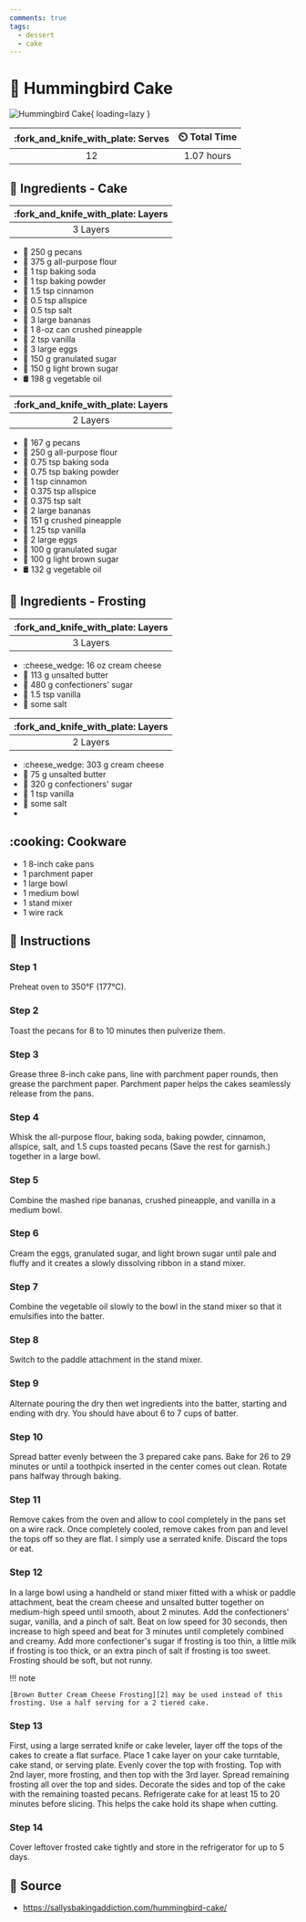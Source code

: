 ```yaml
---
comments: true
tags:
  - dessert
  - cake
---
```

# :cake: Hummingbird Cake

![Hummingbird Cake][1]{ loading=lazy }

| :fork_and_knife_with_plate: Serves | :timer_clock: Total Time |
|:----------------------------------:|:-----------------------: |
| 12 | 1.07 hours |

## :salt: Ingredients - Cake

| :fork_and_knife_with_plate: Layers |
|:----------------------------------:|
| 3 Layers |

- :chestnut: 250 g pecans
- :ear_of_rice: 375 g all-purpose flour
- :cup_with_straw: 1 tsp baking soda
- :dash: 1 tsp baking powder
- :custard: 1.5 tsp cinnamon
- :herb: 0.5 tsp allspice
- :salt: 0.5 tsp salt
- :banana: 3 large bananas
- :pineapple: 1 8-oz can crushed pineapple
- :icecream: 2 tsp vanilla
- :egg: 3 large eggs
- :candy: 150 g granulated sugar
- :maple_leaf: 150 g light brown sugar
- :oil_drum: 198 g vegetable oil

| :fork_and_knife_with_plate: Layers |
|:----------------------------------:|
| 2 Layers |

- :chestnut: 167 g pecans
- :ear_of_rice: 250 g all-purpose flour
- :cup_with_straw: 0.75 tsp baking soda
- :dash: 0.75 tsp baking powder
- :custard: 1 tsp cinnamon
- :herb: 0.375 tsp allspice
- :salt: 0.375 tsp salt
- :banana: 2 large bananas
- :pineapple: 151 g crushed pineapple
- :icecream: 1.25 tsp vanilla
- :egg: 2 large eggs
- :candy: 100 g granulated sugar
- :maple_leaf: 100 g light brown sugar
- :oil_drum: 132 g vegetable oil

## :salt: Ingredients - Frosting

| :fork_and_knife_with_plate: Layers |
|:----------------------------------:|
| 3 Layers |

- :cheese_wedge: 16 oz cream cheese
- :butter: 113 g unsalted butter
- :candy: 480 g confectioners' sugar
- :icecream: 1.5 tsp vanilla
- :salt: some salt

| :fork_and_knife_with_plate: Layers |
|:----------------------------------:|
| 2 Layers |

- :cheese_wedge: 303 g cream cheese
- :butter: 75 g unsalted butter
- :candy: 320 g confectioners' sugar
- :icecream: 1 tsp vanilla
- :salt: some salt
- 
## :cooking: Cookware

- 1 8-inch cake pans
- 1 parchment paper
- 1 large bowl
- 1 medium bowl
- 1 stand mixer
- 1 wire rack

## :pencil: Instructions

### Step 1

Preheat oven to 350°F (177°C).

### Step 2

Toast the pecans for 8 to 10 minutes then pulverize them.

### Step 3

Grease three 8-inch cake pans, line with parchment paper rounds, then grease the parchment paper. Parchment paper helps
the cakes seamlessly release from the pans.

### Step 4

Whisk the all-purpose flour, baking soda, baking powder, cinnamon, allspice, salt, and 1.5 cups toasted pecans (Save the
rest for garnish.) together in a large bowl.

### Step 5

Combine the mashed ripe bananas, crushed pineapple, and vanilla in a medium bowl.

### Step 6

Cream the eggs, granulated sugar, and light brown sugar until pale and fluffy and it creates a slowly dissolving ribbon
in a stand mixer.

### Step 7

Combine the vegetable oil slowly to the bowl in the stand mixer so that it emulsifies into the batter.

### Step 8

Switch to the paddle attachment in the stand mixer.

### Step 9

Alternate pouring the dry then wet ingredients into the batter, starting and ending with dry. You should have about 6 to
7 cups of batter.

### Step 10

Spread batter evenly between the 3 prepared cake pans. Bake for 26 to 29 minutes or until a toothpick inserted in the
center comes out clean. Rotate pans halfway through baking.

### Step 11

Remove cakes from the oven and allow to cool completely in the pans set on a wire rack. Once completely cooled, remove
cakes from pan and level the tops off so they are flat. I simply use a serrated knife. Discard the tops or eat.

### Step 12

In a large bowl using a handheld or stand mixer fitted with a whisk or paddle attachment, beat the
cream cheese and unsalted butter together on medium-high speed until smooth, about 2 minutes. Add the confectioners'
sugar, vanilla, and a pinch of salt. Beat on low speed for 30 seconds, then increase to high speed and beat for 3
minutes until completely combined and creamy. Add more confectioner's sugar if frosting is too thin, a little milk if
frosting is too thick, or an extra pinch of salt if frosting is too sweet. Frosting should be soft, but not runny.

!!! note

    [Brown Butter Cream Cheese Frosting][2] may be used instead of this frosting. Use a half serving for a 2 tiered cake.

### Step 13

First, using a large serrated knife or cake leveler, layer off the tops of the cakes to create a
flat surface. Place 1 cake layer on your cake turntable, cake stand, or serving plate. Evenly cover the top with
frosting. Top with 2nd layer, more frosting, and then top with the 3rd layer. Spread remaining frosting all over the top
and sides. Decorate the sides and top of the cake with the remaining toasted pecans. Refrigerate cake for at least 15 to
20 minutes before slicing. This helps the cake hold its shape when cutting.

### Step 14

Cover leftover frosted cake tightly and store in the refrigerator for up to 5 days.

## :link: Source

- <https://sallysbakingaddiction.com/hummingbird-cake/>

[1]: <../../assets/images/hummingbird-cake.jpg>
[2]: <../../ingredients/frosting/brown-butter-cream-cheese-frosting.md>
